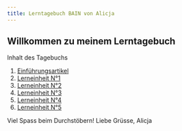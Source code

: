 ```yaml
---
title: Lerntagebuch BAIN von Alicja 
---
```


## Willkommen zu meinem Lerntagebuch

Inhalt des Tagebuchs

1. [Einführungsartikel](_posts/Einfuehrungsartikel.md)
2. [Lerneinheit N°1](_posts/Lerneinheit1.md)
3. [Lerneinheit N°2](_posts/Lerneinheit2.md)
4. [Lerneinheit N°3](_posts/Lerneinheit3.md)
5. [Lerneinheit N°4](_posts/Lerneinheit4.md)
6. [Lerneinheit N°5](_posts/Lerneinheit5.md)

Viel Spass beim Durchstöbern!
Liebe Grüsse, Alicja

